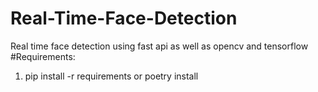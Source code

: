 # Real-Time-Face-Detection
Real time face detection using fast api as well as opencv and tensorflow
#Requirements: 
  1. pip install -r requirements or poetry install
